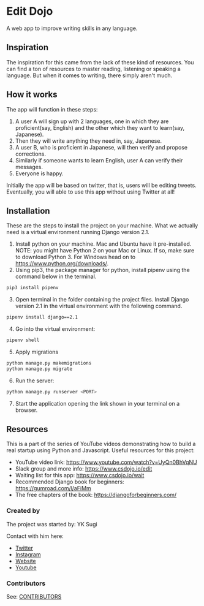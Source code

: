 # Edit Dojo
A web app to improve writing skills in any language.

## Inspiration
The inspiration for this came from the lack of these kind of resources. You can find a ton of resources to master reading, listening or speaking a language. But when it comes to writing, there simply aren't much. 

## How it works
The app will function in these steps:
1. A user A will sign up with 2 languages, one in which they are proficient(say, English) and the other which they want to learn(say, Japanese).
2. Then they will write anything they need in, say, Japanese.
3. A user B, who is proficient in Japanese, will then verify and propose corrections.
4. Similarly if someone wants to learn English, user A can verify their messages.
5. Everyone is happy.

Initially the app will be based on twitter, that is, users will be editing tweets. Eventually, you will able to use this app without using Twitter at all!

## Installation
These are the steps to install the project on your machine. What we actually need is a virtual environment running Django version 2.1.
1. Install python on your machine. Mac and Ubuntu have it pre-installed. NOTE: you might have Python 2 on your Mac or Linux. If so, make sure to download Python 3.
For Windows head on to https://www.python.org/downloads/.
2. Using pip3, the package manager for python, install pipenv using the command below in the terminal.

```sh
pip3 install pipenv
```
3. Open terminal in the folder containing the project files. Install Django version 2.1 in the virtual environment with the following command.

```sh
pipenv install django==2.1
```
4. Go into the virtual environment: 
```sh
pipenv shell
```
5. Apply migrations
```sh
python manage.py makemigrations
python manage.py migrate
```
6. Run the server:

```sh
python manage.py runserver <PORT>
```
7. Start the application opening the link shown in your terminal on a browser.

## Resources
This is a part of the series of YouTube videos demonstrating how to build a real startup using Python and Javascript.
Useful resources for this project:
- YouTube video link: https://www.youtube.com/watch?v=UyQn0BhVqNU
- Slack group and more info: https://www.csdojo.io/edit
- Waiting list for this app: https://www.csdojo.io/wait
- Recommended Django book for beginners: https://gumroad.com/l/aFiMm
- The free chapters of the book: https://djangoforbeginners.com/

### Created by
The project was started by: YK Sugi

Contact with him here:
- [Twitter](https://twitter.com/ykdojo)
- [Instagram](https://www.instagram.com/ykdojo/)
- [Website](https://www.csdojo.io)
- [Youtube](https://www.youtube.com/channel/UCxX9wt5FWQUAAz4UrysqK9A)

### Contributors
See: [CONTRIBUTORS](https://github.com/ykdojo/editdojo/graphs/contributors)
